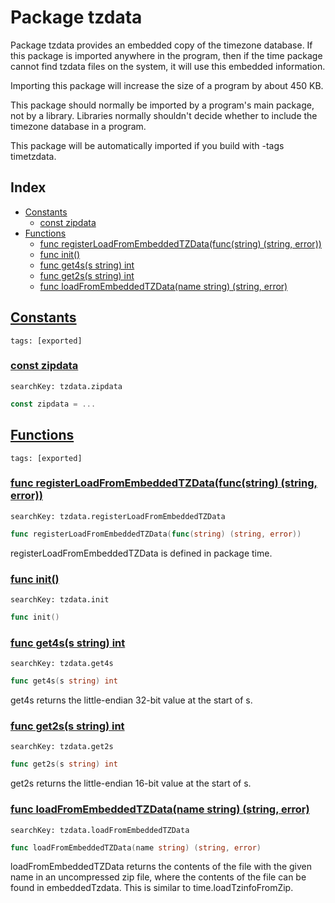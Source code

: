 # Package tzdata

Package tzdata provides an embedded copy of the timezone database. If this package is imported anywhere in the program, then if the time package cannot find tzdata files on the system, it will use this embedded information. 

Importing this package will increase the size of a program by about 450 KB. 

This package should normally be imported by a program's main package, not by a library. Libraries normally shouldn't decide whether to include the timezone database in a program. 

This package will be automatically imported if you build with -tags timetzdata. 

## Index

* [Constants](#const)
    * [const zipdata](#zipdata)
* [Functions](#func)
    * [func registerLoadFromEmbeddedTZData(func(string) (string, error))](#registerLoadFromEmbeddedTZData)
    * [func init()](#init)
    * [func get4s(s string) int](#get4s)
    * [func get2s(s string) int](#get2s)
    * [func loadFromEmbeddedTZData(name string) (string, error)](#loadFromEmbeddedTZData)


## <a id="const" href="#const">Constants</a>

```
tags: [exported]
```

### <a id="zipdata" href="#zipdata">const zipdata</a>

```
searchKey: tzdata.zipdata
```

```Go
const zipdata = ...
```

## <a id="func" href="#func">Functions</a>

```
tags: [exported]
```

### <a id="registerLoadFromEmbeddedTZData" href="#registerLoadFromEmbeddedTZData">func registerLoadFromEmbeddedTZData(func(string) (string, error))</a>

```
searchKey: tzdata.registerLoadFromEmbeddedTZData
```

```Go
func registerLoadFromEmbeddedTZData(func(string) (string, error))
```

registerLoadFromEmbeddedTZData is defined in package time. 

### <a id="init" href="#init">func init()</a>

```
searchKey: tzdata.init
```

```Go
func init()
```

### <a id="get4s" href="#get4s">func get4s(s string) int</a>

```
searchKey: tzdata.get4s
```

```Go
func get4s(s string) int
```

get4s returns the little-endian 32-bit value at the start of s. 

### <a id="get2s" href="#get2s">func get2s(s string) int</a>

```
searchKey: tzdata.get2s
```

```Go
func get2s(s string) int
```

get2s returns the little-endian 16-bit value at the start of s. 

### <a id="loadFromEmbeddedTZData" href="#loadFromEmbeddedTZData">func loadFromEmbeddedTZData(name string) (string, error)</a>

```
searchKey: tzdata.loadFromEmbeddedTZData
```

```Go
func loadFromEmbeddedTZData(name string) (string, error)
```

loadFromEmbeddedTZData returns the contents of the file with the given name in an uncompressed zip file, where the contents of the file can be found in embeddedTzdata. This is similar to time.loadTzinfoFromZip. 

